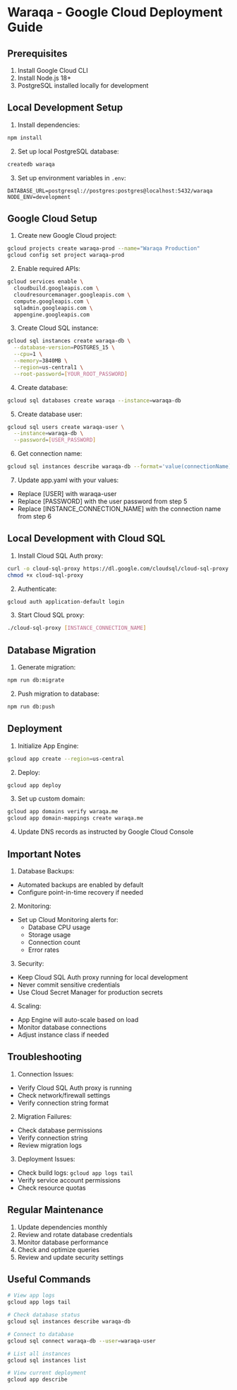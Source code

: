 # Waraqa - Google Cloud Deployment Guide

## Prerequisites
1. Install Google Cloud CLI
2. Install Node.js 18+
3. PostgreSQL installed locally for development

## Local Development Setup

1. Install dependencies:
```bash
npm install
```

2. Set up local PostgreSQL database:
```bash
createdb waraqa
```

3. Set up environment variables in `.env`:
```
DATABASE_URL=postgresql://postgres:postgres@localhost:5432/waraqa
NODE_ENV=development
```

## Google Cloud Setup

1. Create new Google Cloud project:
```bash
gcloud projects create waraqa-prod --name="Waraqa Production"
gcloud config set project waraqa-prod
```

2. Enable required APIs:
```bash
gcloud services enable \
  cloudbuild.googleapis.com \
  cloudresourcemanager.googleapis.com \
  compute.googleapis.com \
  sqladmin.googleapis.com \
  appengine.googleapis.com
```

3. Create Cloud SQL instance:
```bash
gcloud sql instances create waraqa-db \
  --database-version=POSTGRES_15 \
  --cpu=1 \
  --memory=3840MB \
  --region=us-central1 \
  --root-password=[YOUR_ROOT_PASSWORD]
```

4. Create database:
```bash
gcloud sql databases create waraqa --instance=waraqa-db
```

5. Create database user:
```bash
gcloud sql users create waraqa-user \
  --instance=waraqa-db \
  --password=[USER_PASSWORD]
```

6. Get connection name:
```bash
gcloud sql instances describe waraqa-db --format='value(connectionName)'
```

7. Update app.yaml with your values:
- Replace [USER] with waraqa-user
- Replace [PASSWORD] with the user password from step 5
- Replace [INSTANCE_CONNECTION_NAME] with the connection name from step 6

## Local Development with Cloud SQL

1. Install Cloud SQL Auth proxy:
```bash
curl -o cloud-sql-proxy https://dl.google.com/cloudsql/cloud-sql-proxy.darwin.amd64
chmod +x cloud-sql-proxy
```

2. Authenticate:
```bash
gcloud auth application-default login
```

3. Start Cloud SQL proxy:
```bash
./cloud-sql-proxy [INSTANCE_CONNECTION_NAME]
```

## Database Migration

1. Generate migration:
```bash
npm run db:migrate
```

2. Push migration to database:
```bash
npm run db:push
```

## Deployment

1. Initialize App Engine:
```bash
gcloud app create --region=us-central
```

2. Deploy:
```bash
gcloud app deploy
```

3. Set up custom domain:
```bash
gcloud app domains verify waraqa.me
gcloud app domain-mappings create waraqa.me
```

4. Update DNS records as instructed by Google Cloud Console

## Important Notes

1. Database Backups:
- Automated backups are enabled by default
- Configure point-in-time recovery if needed

2. Monitoring:
- Set up Cloud Monitoring alerts for:
  - Database CPU usage
  - Storage usage
  - Connection count
  - Error rates

3. Security:
- Keep Cloud SQL Auth proxy running for local development
- Never commit sensitive credentials
- Use Cloud Secret Manager for production secrets

4. Scaling:
- App Engine will auto-scale based on load
- Monitor database connections
- Adjust instance class if needed

## Troubleshooting

1. Connection Issues:
- Verify Cloud SQL Auth proxy is running
- Check network/firewall settings
- Verify connection string format

2. Migration Failures:
- Check database permissions
- Verify connection string
- Review migration logs

3. Deployment Issues:
- Check build logs: `gcloud app logs tail`
- Verify service account permissions
- Check resource quotas

## Regular Maintenance

1. Update dependencies monthly
2. Review and rotate database credentials
3. Monitor database performance
4. Check and optimize queries
5. Review and update security settings

## Useful Commands

```bash
# View app logs
gcloud app logs tail

# Check database status
gcloud sql instances describe waraqa-db

# Connect to database
gcloud sql connect waraqa-db --user=waraqa-user

# List all instances
gcloud sql instances list

# View current deployment
gcloud app describe
```